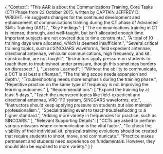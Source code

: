 {
"Context": "This AAR is about the Communications Training, Core Tasks (CT) Phase from 22 October 2015, written by CAPTAIN JEFFREY D. WRIGHT. He suggests changes for the continued development and enhancement of communications training during the CT phase of Advanced Skills Training (AST).",
"Key Findings": [
"The communications training in CT is intense, thorough, and well-taught, but isn't allocated enough time. Important subjects are not covered due to time constraints.",
"A total of 10 training days were allocated, which is deemed insufficient.",
"Several critical training topics, such as SINCGARS waveforms, field expedient antennae, directional antennae, vehicular communications, high frequency, and kit construction, are not taught.",
"Instructors apply pressure on students to teach them to troubleshoot under pressure, though this sometimes borders on disrespect."
],
"Lessons Learned": [
"Without the ability to communicate, a CCT is at best a rifleman.",
"The training scope needs expansion and depth.",
"Troubleshooting needs more emphasis during the training phase.",
"Repetitive practice on the same type of frequency is not improving the learning outcomes."
],
"Recommendations": [
"Expand the training by at least 5 days.",
"Teach the uncovered topics like field-expedient and directional antennae, VRC-110 system, SINCGARS waveforms, etc.",
"Instructors should keep applying pressure on students but also maintain professionalism.",
"Special training event to teach troubleshooting to a higher standard.",
"Adding more variety in frequencies for practice, such as SINCGARS."
],
"Relevant Supporting Details": [
"CCTs are asked to perform various missions where communication is the vital factor.",
"To check the viability of their individual kit, physical training evolutions should be created that require students to shoot, move, and communicate.",
"Practice makes permanent and students need experience on fundamentals. However, they should also be exposed to more variety."
]
}